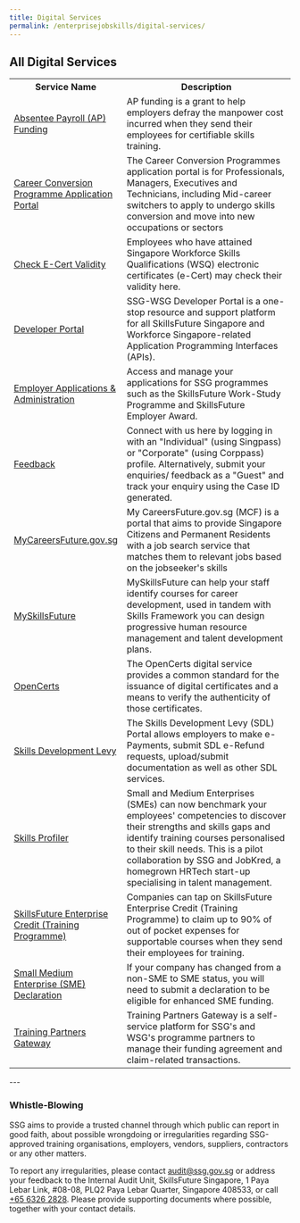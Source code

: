 ```yaml
---
title: Digital Services
permalink: /enterprisejobskills/digital-services/
---
```


## All Digital Services

<table>
<tr>
<th style="width:30%;"><b>Service Name</b></th>
<th style="width:auto;"><b>Description</b></th>
</tr>
<tr>
<td style="width:30%;"><a href="https://sfec.enterprisejobskills.gov.sg/" target="_blank" rel="noopener">Absentee Payroll (AP) Funding</a></td>
<td style="width:auto;">AP funding is a grant to help employers defray the manpower cost incurred when they send their employees for certifiable skills training.</td>
</tr>
<tr>
<td style="width:30%;"><a href="https://conversion.mycareersfuture.gov.sg/portal/programlisting.aspx?source=PCP" target="_blank" rel="noopener">Career Conversion Programme Application Portal</a></td>
<td style="width:auto;">The Career Conversion Programmes application portal is for Professionals, Managers, Executives and Technicians, including Mid-career switchers to apply to undergo skills conversion and move into new occupations or sectors</td>
</tr>
<tr>
<td style="width:30%;"><a href="https://www.myskillsfuture.gov.sg/content/portal/en/ecert/ecert_verify.html" target="_blank" rel="noopener">Check E-Cert Validity</a></td>
<td style="width:auto;">Employees who have attained Singapore Workforce Skills Qualifications (WSQ) electronic certificates (e-Cert) may check their validity here.</td>
</tr>
<tr>
<td style="width:30%;"><a href="https://developer.ssg-wsg.gov.sg/" target="_blank" rel="noopener">Developer Portal</a></td>
<td style="width:auto;">SSG-WSG Developer Portal is a one-stop resource and support platform for all SkillsFuture Singapore and Workforce Singapore-related Application Programming Interfaces (APIs).</td>
</tr>
<tr>
<td style="width:30%;"><a href="https://programmes.enterprisejobskills.gov.sg/EmployerPortal/MyApplications.aspx" target="_blank" rel="noopener">Employer Applications &amp; Administration</a></td>
<td style="width:auto;">Access and manage your applications for SSG programmes such as the SkillsFuture Work-Study Programme and SkillsFuture Employer Award.</td>
</tr>
<tr>
<td style="width:30%;"><a href="https://service-portal.skillsfuture.gov.sg/" target="_blank" rel="noopener">Feedback</a></td>
<td style="width:auto;">Connect with us here by logging in with an "Individual" (using Singpass) or "Corporate" (using Corppass) profile. Alternatively, submit your enquiries/ feedback as a "Guest" and track your enquiry using the Case ID generated.  </td>
</tr>
<tr>
<td style="width:30%;"><a href="http://www.mycareersfuture.gov.sg/" target="_blank" rel="noopener">MyCareersFuture.gov.sg</a></td>
<td style="width:auto;">My CareersFuture.gov.sg (MCF) is a portal that aims to provide Singapore Citizens and Permanent Residents with a job search service that matches them to relevant jobs based on the jobseeker's skills</td>
</tr>
<tr>
<td style="width:30%;"><a href="https://www.myskillsfuture.gov.sg/" target="_blank" rel="noopener">MySkillsFuture</a></td>
<td style="width:auto;">MySkillsFuture can help your staff identify courses for career development, used in tandem with Skills Framework you can design progressive human resource management and talent development plans.</td>
</tr>
<tr>
<td style="width:30%;"><a href="https://opencerts.io/" target="_blank" rel="noopener">OpenCerts</a></td>
<td style="width:auto;">The OpenCerts digital service provides a common standard for the issuance of digital certificates and a means to verify the authenticity of those certificates.</td>
</tr>
<tr>
<td style="width:30%;"><a href="https://sdl.ssg.gov.sg/" target="_blank" rel="noopener">Skills Development Levy</a></td>
<td style="width:auto;">The Skills Development Levy (SDL) Portal allows employers to make e-Payments, submit SDL e-Refund requests, upload/submit documentation as well as other SDL services.</td>
</tr>
<tr>
<td style="width:30%;"><a href="https://ssg.lithium-ssg.jobkred.com/registration" target="_blank" rel="noopener">Skills Profiler</a></td>
<td style="width:auto;">Small and Medium Enterprises (SMEs) can now benchmark your employees' competencies to discover their strengths and skills gaps and identify training courses personalised to their skill needs. This is a pilot collaboration by SSG and JobKred, a homegrown HRTech start-up specialising in talent management.</td>
</tr>
<tr>
<td style="width:30%;"><a href="https://sfec-microsite.enterprisejobskills.gov.sg/home/" target="_blank" rel="noopener">SkillsFuture Enterprise Credit (Training Programme)</a></td>
<td style="width:auto;">Companies can tap on SkillsFuture Enterprise Credit (Training Programme) to claim up to 90% of out of pocket expenses for supportable courses when they send their employees for training.</td>
</tr>
<tr>
<td style="width:30%;"><a href="https://sfec.enterprisejobskills.gov.sg/" target="_blank" rel="noopener">Small Medium Enterprise (SME) Declaration</a></td>
<td style="width:auto;">If your company has changed from a non-SME to SME status, you will need to submit a declaration to be eligible for enhanced SME funding.</td>
</tr>
<tr>
<td style="width:30%;"><a href="https://www.tpgateway.gov.sg/get-started/journey-overview-of-a-programme-partner" target="_blank" rel="noopener">Training Partners Gateway</a></td>
<td style="width:auto;">Training Partners Gateway is a self-service platform for SSG's and WSG's programme partners to manage their funding agreement and claim-related transactions.</td>
</tr>
</table>
---

### Whistle-Blowing

SSG aims to provide a trusted channel through which public can report in good faith, about possible wrongdoing or irregularities regarding SSG-approved training organisations, employers, vendors, suppliers, contractors or any other matters.

To report any irregularities, please contact [audit@ssg.gov.sg](mailto:audit@ssg.gov.sg) or address your feedback to the Internal Audit Unit, SkillsFuture Singapore, 1 Paya Lebar Link, #08-08, PLQ2 Paya Lebar Quarter, Singapore 408533, or call [+65 6326 2828](tel:63262828). Please provide supporting documents where possible, together with your contact details.

<script src="/jquery/jquery.min.js"></script>
<script src="/jquery/epjs-bp-menu-new-tab.js"></script>
